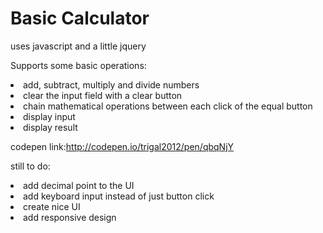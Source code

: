 <h1>Basic Calculator</h1>

<p>uses javascript and a little jquery</p>
<p>Supports some basic operations:</p>
<li>add, subtract, multiply and divide numbers</li>
<li>clear the input field with a clear button</li>
<li>chain mathematical operations between each click of the equal button</li>
<li>display input</li>
<li>display result</li>


codepen link:http://codepen.io/trigal2012/pen/qbqNjY


still to do:
<li>add decimal point to the UI
<li>add keyboard input instead of just button click
<li>create nice UI
<li>add responsive design
